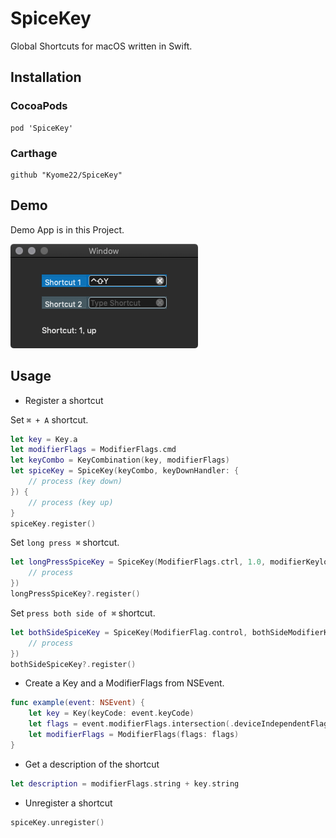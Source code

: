 # SpiceKey
Global Shortcuts for macOS written in Swift.

## Installation

### CocoaPods
```
pod 'SpiceKey'
```

### Carthage
```
github "Kyome22/SpiceKey"
```

## Demo
Demo App is in this Project.

![image](https://github.com/Kyome22/SpiceKey/blob/master/images/DemoApp.png)


## Usage

- Register a shortcut

Set `⌘ + A` shortcut.

```swift
let key = Key.a
let modifierFlags = ModifierFlags.cmd
let keyCombo = KeyCombination(key, modifierFlags)
let spiceKey = SpiceKey(keyCombo, keyDownHandler: {
    // process (key down)
}) {
    // process (key up)
}
spiceKey.register()
```

Set `long press ⌘` shortcut.

```swift
let longPressSpiceKey = SpiceKey(ModifierFlags.ctrl, 1.0, modifierKeylongPressHandler: {
    // process
})
longPressSpiceKey?.register()       
```

Set `press both side of ⌘` shortcut.

```swift
let bothSideSpiceKey = SpiceKey(ModifierFlag.control, bothSideModifierKeysPressHandler: {
    // process
})
bothSideSpiceKey?.register()
```

- Create a Key and a ModifierFlags from NSEvent.

```swift
func example(event: NSEvent) {
    let key = Key(keyCode: event.keyCode)
    let flags = event.modifierFlags.intersection(.deviceIndependentFlagsMask)
    let modifierFlags = ModifierFlags(flags: flags)
}
```

- Get a description of the shortcut

```swift
let description = modifierFlags.string + key.string
```

- Unregister a shortcut

```swift
spiceKey.unregister()
```
